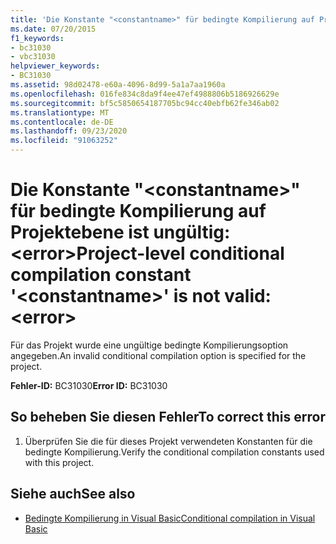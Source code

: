 ```yaml
---
title: 'Die Konstante "<constantname>" für bedingte Kompilierung auf Projektebene ist ungültig: <error>'
ms.date: 07/20/2015
f1_keywords:
- bc31030
- vbc31030
helpviewer_keywords:
- BC31030
ms.assetid: 98d02478-e60a-4096-8d99-5a1a7aa1960a
ms.openlocfilehash: 016fe834c8da9f4ee47ef4988806b5186926629e
ms.sourcegitcommit: bf5c5850654187705bc94cc40ebfb62fe346ab02
ms.translationtype: MT
ms.contentlocale: de-DE
ms.lasthandoff: 09/23/2020
ms.locfileid: "91063252"
---
```

# <a name="project-level-conditional-compilation-constant-constantname-is-not-valid-error"></a><span data-ttu-id="12433-102">Die Konstante "\<constantname>" für bedingte Kompilierung auf Projektebene ist ungültig: \<error></span><span class="sxs-lookup"><span data-stu-id="12433-102">Project-level conditional compilation constant '\<constantname>' is not valid: \<error></span></span>

<span data-ttu-id="12433-103">Für das Projekt wurde eine ungültige bedingte Kompilierungsoption angegeben.</span><span class="sxs-lookup"><span data-stu-id="12433-103">An invalid conditional compilation option is specified for the project.</span></span>  
  
 <span data-ttu-id="12433-104">**Fehler-ID:** BC31030</span><span class="sxs-lookup"><span data-stu-id="12433-104">**Error ID:** BC31030</span></span>  
  
## <a name="to-correct-this-error"></a><span data-ttu-id="12433-105">So beheben Sie diesen Fehler</span><span class="sxs-lookup"><span data-stu-id="12433-105">To correct this error</span></span>  
  
1. <span data-ttu-id="12433-106">Überprüfen Sie die für dieses Projekt verwendeten Konstanten für die bedingte Kompilierung.</span><span class="sxs-lookup"><span data-stu-id="12433-106">Verify the conditional compilation constants used with this project.</span></span>  
  
## <a name="see-also"></a><span data-ttu-id="12433-107">Siehe auch</span><span class="sxs-lookup"><span data-stu-id="12433-107">See also</span></span>

- [<span data-ttu-id="12433-108">Bedingte Kompilierung in Visual Basic</span><span class="sxs-lookup"><span data-stu-id="12433-108">Conditional compilation in Visual Basic</span></span>](../programming-guide/program-structure/conditional-compilation.md)

